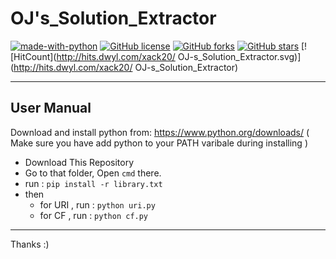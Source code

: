 # OJ's_Solution_Extractor

[![made-with-python](https://img.shields.io/badge/Made%20with-Python-1f425f.svg)](https://www.python.org/)
[![GitHub license](https://img.shields.io/github/license/xack20/OJ-s_Solution_Extractor.svg)](https://github.com/xack20/OJ-s_Solution_Extractor/blob/master/LICENSE)
[![GitHub forks](https://img.shields.io/github/forks/xack20/OJ-s_Solution_Extractor.svg?style=social&label=Fork)](https://github.com/xack20/OJ-s_Solution_Extractor)
[![GitHub stars](https://img.shields.io/github/stars/xack20/OJ-s_Solution_Extractor.svg?style=social&label=Stars)](https://github.com/xack20/OJ-s_Solution_Extractor)
[![HitCount](http://hits.dwyl.com/xack20/ OJ-s_Solution_Extractor.svg)](http://hits.dwyl.com/xack20/ OJ-s_Solution_Extractor)

<hr>

## User Manual

Download and install python from: https://www.python.org/downloads/ ( Make sure you have add python to your PATH varibale during installing )

* Download This Repository
* Go to that folder, Open ```cmd``` there.
* run : ```pip install -r library.txt```
* then
  * for URI , run : ```python uri.py```
  * for CF  , run : ```python cf.py```

<hr>
Thanks :) 
